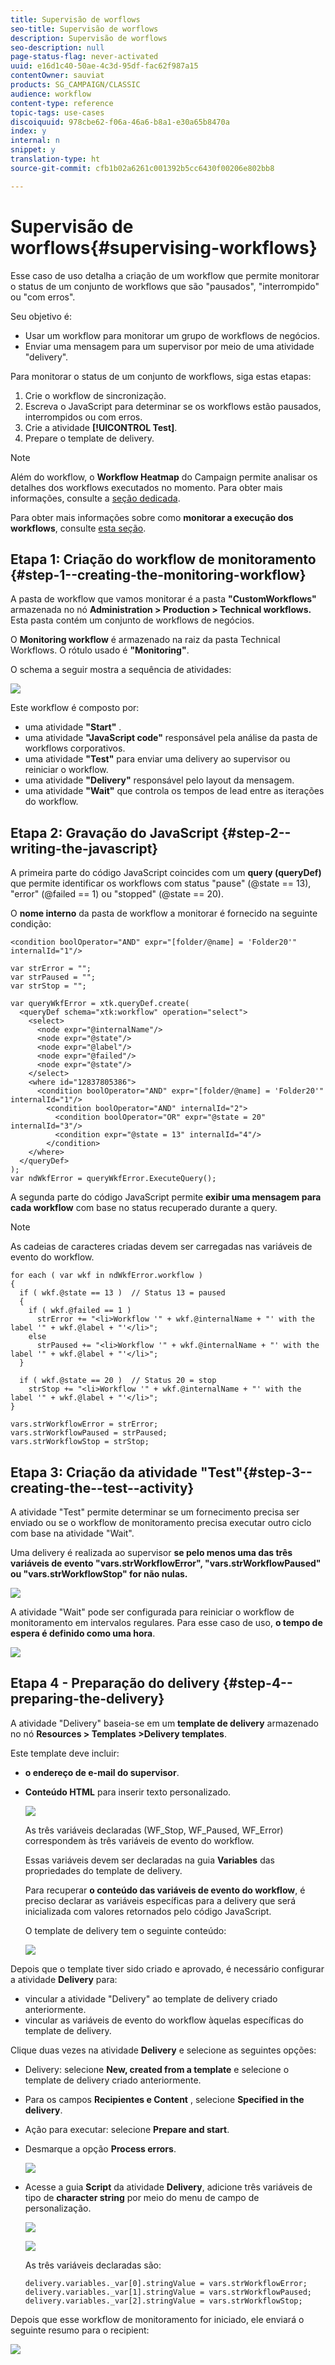 ```yaml
---
title: Supervisão de worflows
seo-title: Supervisão de worflows
description: Supervisão de worflows
seo-description: null
page-status-flag: never-activated
uuid: e16d1c40-50ae-4c3d-95df-fac62f987a15
contentOwner: sauviat
products: SG_CAMPAIGN/CLASSIC
audience: workflow
content-type: reference
topic-tags: use-cases
discoiquuid: 978cbe62-f06a-46a6-b8a1-e30a65b8470a
index: y
internal: n
snippet: y
translation-type: ht
source-git-commit: cfb1b02a6261c001392b5cc6430f00206e802bb8

---
```



# Supervisão de worflows{#supervising-workflows}

Esse caso de uso detalha a criação de um workflow que permite monitorar o status de um conjunto de workflows que são &quot;pausados&quot;, &quot;interrompido&quot; ou &quot;com erros&quot;.

Seu objetivo é:

* Usar um workflow para monitorar um grupo de workflows de negócios.
* Enviar uma mensagem para um supervisor por meio de uma atividade &quot;delivery&quot;.

Para monitorar o status de um conjunto de workflows, siga estas etapas:

1. Crie o workflow de sincronização.
1. Escreva o JavaScript para determinar se os workflows estão pausados, interrompidos ou com erros.
1. Crie a atividade **[!UICONTROL Test]**.
1. Prepare o template de delivery.

>[!NOTE]
>
>Além do workflow, o **Workflow Heatmap** do Campaign permite analisar os detalhes dos workflows executados no momento. Para obter mais informações, consulte a [seção dedicada](../../workflow/using/heatmap.md).
>
>Para obter mais informações sobre como **monitorar a execução dos workflows**, consulte [esta seção](../../workflow/using/monitoring-workflow-execution.md).

## Etapa 1: Criação do workflow de monitoramento {#step-1--creating-the-monitoring-workflow}

A pasta de workflow que vamos monitorar é a pasta **&quot;CustomWorkflows&quot;** armazenada no nó **Administration > Production > Technical workflows.** Esta pasta contém um conjunto de workflows de negócios.

O **Monitoring workflow** é armazenado na raiz da pasta Technical Workflows. O rótulo usado é **&quot;Monitoring&quot;**.

O schema a seguir mostra a sequência de atividades:

![](assets/uc_monitoring_workflow_overview.png)

Este workflow é composto por:

* uma atividade **&quot;Start&quot;** .
* uma atividade **&quot;JavaScript code&quot;** responsável pela análise da pasta de workflows corporativos.
* uma atividade **&quot;Test&quot;** para enviar uma delivery ao supervisor ou reiniciar o workflow.
* uma atividade **&quot;Delivery&quot;** responsável pelo layout da mensagem.
* uma atividade **&quot;Wait&quot;** que controla os tempos de lead entre as iterações do workflow.

## Etapa 2: Gravação do JavaScript {#step-2--writing-the-javascript}

A primeira parte do código JavaScript coincides com um **query (queryDef)** que permite identificar os workflows com status &quot;pause&quot; (@state == 13), &quot;error&quot; (@failed == 1) ou &quot;stopped&quot; (@state == 20).

O **nome interno** da pasta de workflow a monitorar é fornecido na seguinte condição:

```
<condition boolOperator="AND" expr="[folder/@name] = 'Folder20'" internalId="1"/>
```

```
var strError = "";
var strPaused = "";
var strStop = "";

var queryWkfError = xtk.queryDef.create(
  <queryDef schema="xtk:workflow" operation="select">
    <select>
      <node expr="@internalName"/>
      <node expr="@state"/>
      <node expr="@label"/>
      <node expr="@failed"/>
      <node expr="@state"/>   
    </select>
    <where id="12837805386">
      <condition boolOperator="AND" expr="[folder/@name] = 'Folder20'" internalId="1"/>
        <condition boolOperator="AND" internalId="2">
          <condition boolOperator="OR" expr="@state = 20" internalId="3"/>
          <condition expr="@state = 13" internalId="4"/>
        </condition>  
    </where>
  </queryDef>
);
var ndWkfError = queryWkfError.ExecuteQuery(); 
```

A segunda parte do código JavaScript permite **exibir uma mensagem para cada workflow** com base no status recuperado durante a query.

>[!NOTE]
>
>As cadeias de caracteres criadas devem ser carregadas nas variáveis de evento do workflow.

```
for each ( var wkf in ndWkfError.workflow ) 
{
  if ( wkf.@state == 13 )  // Status 13 = paused
  {
    if ( wkf.@failed == 1 )
      strError += "<li>Workflow '" + wkf.@internalName + "' with the label '" + wkf.@label + "'</li>";
    else
      strPaused += "<li>Workflow '" + wkf.@internalName + "' with the label '" + wkf.@label + "'</li>";
  }
  
  if ( wkf.@state == 20 )  // Status 20 = stop
    strStop += "<li>Workflow '" + wkf.@internalName + "' with the label '" + wkf.@label + "'</li>";
}

vars.strWorkflowError = strError;
vars.strWorkflowPaused = strPaused;
vars.strWorkflowStop = strStop;
```

## Etapa 3: Criação da atividade &quot;Test&quot;{#step-3--creating-the--test--activity}

A atividade &quot;Test&quot; permite determinar se um fornecimento precisa ser enviado ou se o workflow de monitoramento precisa executar outro ciclo com base na atividade &quot;Wait&quot;.

Uma delivery é realizada ao supervisor **se pelo menos uma das três variáveis de evento &quot;vars.strWorkflowError&quot;, &quot;vars.strWorkflowPaused&quot; ou &quot;vars.strWorkflowStop&quot; for não nulas.**

![](assets/uc_monitoring_workflow_test.png)

A atividade &quot;Wait&quot; pode ser configurada para reiniciar o workflow de monitoramento em intervalos regulares. Para esse caso de uso, **o tempo de espera é definido como uma hora**.

![](assets/uc_monitoring_workflow_attente.png)

## Etapa 4 - Preparação do delivery {#step-4--preparing-the-delivery}

A atividade &quot;Delivery&quot; baseia-se em um **template de delivery** armazenado no nó **Resources > Templates >Delivery templates**.

Este template deve incluir:

* **o endereço de e-mail do supervisor**.
* **Conteúdo HTML** para inserir texto personalizado.

   ![](assets/uc_monitoring_workflow_variables_diffusion.png)

   As três variáveis declaradas (WF_Stop, WF_Paused, WF_Error) correspondem às três variáveis de evento do workflow.

   Essas variáveis devem ser declaradas na guia **Variables** das propriedades do template de delivery.

   Para recuperar **o conteúdo das variáveis de evento do workflow**, é preciso declarar as variáveis específicas para a delivery que será inicializada com valores retornados pelo código JavaScript.

   O template de delivery tem o seguinte conteúdo:

   ![](assets/uc_monitoring_workflow_model_diffusion.png)

Depois que o template tiver sido criado e aprovado, é necessário configurar a atividade **Delivery** para:

* vincular a atividade &quot;Delivery&quot; ao template de delivery criado anteriormente.
* vincular as variáveis de evento do workflow àquelas específicas do template de delivery.

Clique duas vezes na atividade **Delivery** e selecione as seguintes opções:

* Delivery: selecione **New, created from a template** e selecione o template de delivery criado anteriormente.
* Para os campos **Recipientes e Content** , selecione **Specified in the delivery**.
* Ação para executar: selecione **Prepare and start**.
* Desmarque a opção **Process errors**.

   ![](assets/uc_monitoring_workflow_optionmodel.png)

* Acesse a guia **Script** da atividade **Delivery**, adicione três variáveis de tipo de **character string** por meio do menu de campo de personalização.

   ![](assets/uc_monitoring_workflow_selectlinkvariables.png)

   ![](assets/uc_monitoring_workflow_linkvariables.png)

   As três variáveis declaradas são:

   ```
   delivery.variables._var[0].stringValue = vars.strWorkflowError;
   delivery.variables._var[1].stringValue = vars.strWorkflowPaused;
   delivery.variables._var[2].stringValue = vars.strWorkflowStop; 
   ```

Depois que esse workflow de monitoramento for iniciado, ele enviará o seguinte resumo para o recipient:

![](assets/uc_monitoring_workflow_mailfinal.png)

